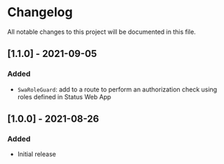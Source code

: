 # Changelog

All notable changes to this project will be documented in this file.

## [1.1.0] - 2021-09-05

### Added

- `SwaRoleGuard`: add to a route to perform an authorization check using roles defined in Status Web App

## [1.0.0] - 2021-08-26

### Added

- Initial release
